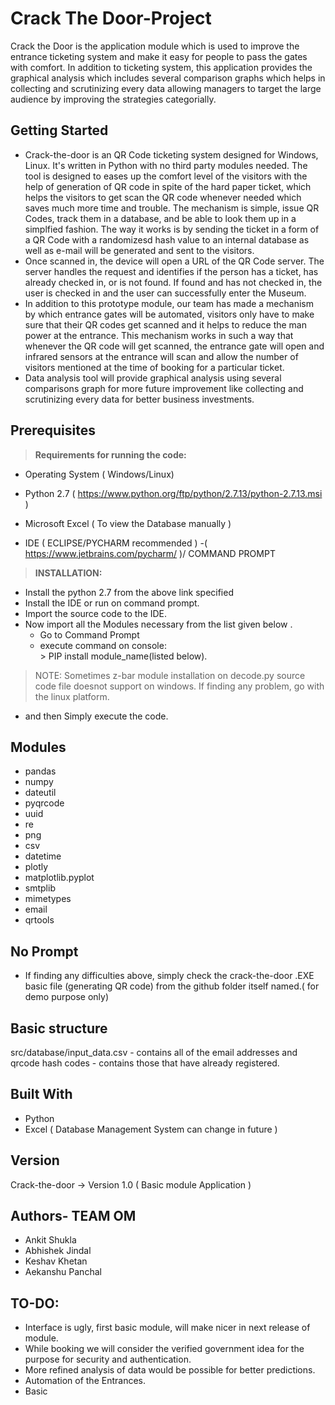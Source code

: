 # Crack The Door-Project
Crack the Door is the application module which is used to improve the entrance ticketing system and make it easy for people to pass the gates with comfort. In addition to ticketing system, this application provides the graphical analysis which includes several comparison graphs which helps in collecting and scrutinizing every data allowing managers to target the large audience by improving the strategies categorially.

## Getting Started
- Crack-the-door is an QR Code ticketing system designed for Windows, Linux. It's written in Python with no third party modules needed. The tool is designed to eases up the comfort level of the visitors with the help of generation of QR code in spite of the hard paper ticket, which helps the visitors to get scan the QR code whenever needed which saves much more time and trouble. The mechanism is simple, issue QR Codes, track them in a database, and be able to look them up in a simplfied fashion. The way it works is by sending the ticket in a form of a QR Code with a randomizesd hash value to an internal database as well as e-mail will be generated and sent to the visitors.
- Once scanned in, the device will open a URL of the QR Code server. The server handles the request and identifies if the person has a ticket, has already checked in, or is not found. If found and has not checked in, the user is checked in and the user can successfully enter the Museum.
- In addition to this prototype module, our team has made a mechanism by which entrance gates will be automated, visitors only have to make sure that their QR codes get scanned and it helps to reduce the man power at the entrance. This mechanism works in such a way that whenever the QR code will get scanned, the entrance gate will open and infrared sensors at the entrance will scan and allow the number of visitors mentioned at the time of booking for a particular ticket.
- Data analysis tool will provide graphical analysis using several comparisons graph for more future improvement like collecting and scrutinizing every data for better business investments. 

## Prerequisites
> **Requirements for running the code:**
- Operating System ( Windows/Linux)

- Python 2.7 ( https://www.python.org/ftp/python/2.7.13/python-2.7.13.msi )
- Microsoft Excel ( To view the Database manually )
- IDE ( ECLIPSE/PYCHARM recommended ) -( https://www.jetbrains.com/pycharm/ )/ COMMAND PROMPT 

> **INSTALLATION:**
- Install the python 2.7 from the above link specified
- Install the IDE or run on command prompt.
- Import the source code to the IDE.
- Now import all the Modules necessary from the list given below .
     - Go to Command Prompt
     - execute command on console:      
                > PIP install module_name(listed below).
 > NOTE: Sometimes z-bar module installation on decode.py source code file doesnot support on windows. If finding any problem, go with the linux platform.
- and then Simply execute the code.

## Modules
- pandas
- numpy
- dateutil
- pyqrcode
- uuid
- re
- png
- csv
- datetime
- plotly
- matplotlib.pyplot
- smtplib
- mimetypes
- email
- qrtools

## No Prompt

- If finding any difficulties above, simply check the crack-the-door .EXE basic file (generating QR code) from the github folder itself named.( for demo purpose only)

## Basic structure
src/database/input_data.csv - contains all of the email addresses and qrcode hash codes - contains those that have already registered.

## Built With
- Python
- Excel ( Database Management System can change in future )

## Version
Crack-the-door -> Version 1.0 ( Basic module Application )

## Authors- TEAM OM
- Ankit Shukla
- Abhishek Jindal
- Keshav Khetan
- Aekanshu Panchal 

## TO-DO:
- Interface is ugly, first basic module, will make nicer in next release of module.
- While booking we will consider the verified government idea for the purpose for security and authentication.
- More refined analysis of data would be possible for better predictions.
- Automation of the Entrances.
- Basic 




